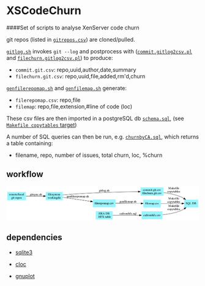 # XSCodeChurn

####Set of scripts to analyse XenServer code churn

git repos (listed in [`gitrepos.csv`](inputs/gitrepos.csv)) are cloned/pulled.

[`gitlog.sh`](gitlog.sh) invokes `git --log` and postprocess with ([`commit.gitlog2csv.pl`](commit.gitlog2csv.pl) and [`filechurn.gitlog2csv.pl`](filechurn.gitlog2csv.pl)) to produce:
* `commit.git.csv`: repo,uuid,author,date,summary
* `filechurn.git.csv`: repo,uuid,file,added,rm'd,churn

[`genfilerepomap.sh`](genfilerepomap.sh) and [`genfilemap.sh`](genfilemap.sh) generate:
* `filerepomap.csv`: repo,file
* `filemap`: repo,file,extension,#line of code (loc)

These csv files are then imported in a postgreSQL db [`schema.sql`](sql/schema.sql), (see [`Makefile copytables` target](Makefile))

A number of SQL queries can then be run, e.g. [`churnbyCA.sql`](sql/churnbyCA.sql), which returns a table containing: 
* filename, repo, number of issues, total churn, loc, %churn

workflow
----

![diagram](doc/diagram.png)


dependencies
----
* [sqlite3](https://www.sqlite.org/)

* [cloc](https://github.com/AlDanial/cloc)

* [gnuplot](http://www.gnuplot.info/)

